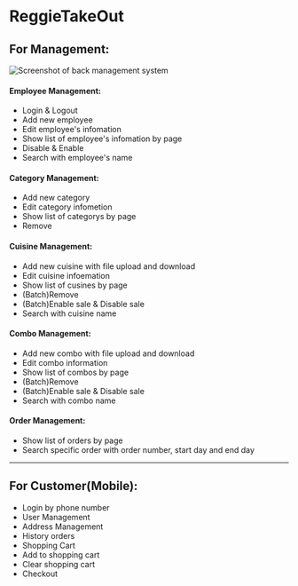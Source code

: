# ReggieTakeOut

## For Management: 
![Screenshot of back management system](F:\image_folder\backend.png)
#### Employee Management:
+ Login & Logout
+ Add new employee
+ Edit employee's infomation
+ Show list of employee's infomation by page
+ Disable & Enable 
+ Search with employee's name

#### Category Management:
+ Add new category
+ Edit category infometion
+ Show list of categorys by page
+ Remove

#### Cuisine Management:
+ Add new cuisine with file upload and download
+ Edit cuisine infoemation
+ Show list of cusines by page
+ (Batch)Remove
+ (Batch)Enable sale & Disable sale
+ Search with cuisine name

#### Combo Management:
+ Add new combo with file upload and download
+ Edit combo information
+ Show list of combos by page
+ (Batch)Remove
+ (Batch)Enable sale & Disable sale
+ Search with combo name

#### Order Management:
+ Show list of orders by page
+ Search specific order with order number, start day and end day
***

## For Customer(Mobile):
+ Login by phone number
+ User Management
+ Address Management
+ History orders
+ Shopping Cart
+ Add to shopping cart 
+ Clear shopping cart
+ Checkout



